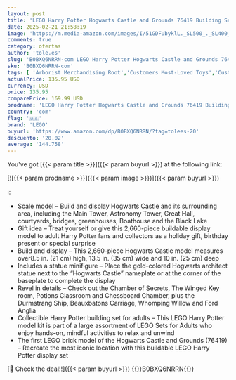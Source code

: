 ```yaml
---
layout: post
title: 'LEGO Harry Potter Hogwarts Castle and Grounds 76419 Building Set  Gift Idea for Adults  Buildable Display Model  Collectible Harry Potter Playset  Recreate Iconic Scenes from The Wizarding World'
date: 2025-02-21 21:58:19
image: 'https://m.media-amazon.com/images/I/51GDFubyklL._SL500_._SL400_.jpg'
comments: true
category: ofertas
author: 'tole.es'
slug: 'B0BXQ6NRRN-com LEGO Harry Potter Hogwarts Castle and Grounds 76419...'
sku: 'B0BXQ6NRRN-com'
tags: [ 'Arborist Merchandising Root','Customers Most-Loved Toys','Customers Most-Loved: Toys','Self Service','Special Features Stores','Toys & Games','bf9c08d7-99a2-40d6-97e9-fec4853e581a_0','bf9c08d7-99a2-40d6-97e9-fec4853e581a_3001','bf9c08d7-99a2-40d6-97e9-fec4853e581a_9901','lego','🇺🇸', ]
actualPrice: 135.95 USD
currency: USD
price: 135.95
comparePrice: 169.99 USD
prodname: 'LEGO Harry Potter Hogwarts Castle and Grounds 76419 Building Set  Gift Idea for Adults  Buildable Display Model  Collectible Harry Potter Playset  Recreate Iconic Scenes from The Wizarding World'
country: 'com'
flag: '🇺🇸'
brand: 'LEGO'
buyurl: 'https://www.amazon.com/dp/B0BXQ6NRRN/?tag=tolees-20'
descuento: '20.02'
average: '144.758'
---
```


You've got [{{< param title >}}]({{< param buyurl >}}) at the following link:

[![{{< param prodname >}}]({{< param image >}})]({{< param buyurl >}})

ℹ️:

- Scale model – Build and display Hogwarts Castle and its surrounding area, including the Main Tower, Astronomy Tower, Great Hall, courtyards, bridges, greenhouses, Boathouse and the Black Lake
- Gift idea – Treat yourself or give this 2,660-piece buildable display model to adult Harry Potter fans and collectors as a holiday gift, birthday present or special surprise
- Build and display – This 2,660-piece Hogwarts Castle model measures over8.5 in. (21 cm) high, 13.5 in. (35 cm) wide and 10 in. (25 cm) deep
- Includes a statue minifigure – Place the gold-colored Hogwarts architect statue next to the “Hogwarts Castle” nameplate or at the corner of the baseplate to complete the display
- Revel in details – Check out the Chamber of Secrets, The Winged Key room, Potions Classroom and Chessboard Chamber, plus the Durmstrang Ship, Beauxbatons Carriage, Whomping Willow and Ford Anglia
- Collectible Harry Potter building set for adults – This LEGO Harry Potter model kit is part of a large assortment of LEGO Sets for Adults who enjoy hands-on, mindful activities to relax and unwind
- The first LEGO brick model of the Hogwarts Castle and Grounds (76419) – Recreate the most iconic location with this buildable LEGO Harry Potter display set

[🛒 Check the deal!!]({{< param buyurl >}})
{{<world>}}B0BXQ6NRRN{{</world>}}
